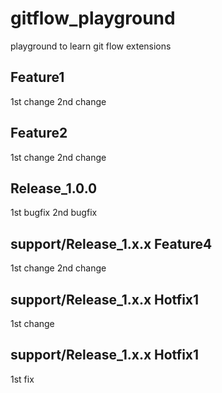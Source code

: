 # gitflow_playground
playground to learn git flow extensions


Feature1
---------
  1st change
  2nd change

Feature2
---------
  1st change
  2nd change


Release_1.0.0
---------
  1st bugfix
  2nd bugfix


support/Release_1.x.x Feature4
---------
  1st change
  2nd change

support/Release_1.x.x Hotfix1
---------
  1st change

support/Release_1.x.x Hotfix1
---------
  1st fix 
